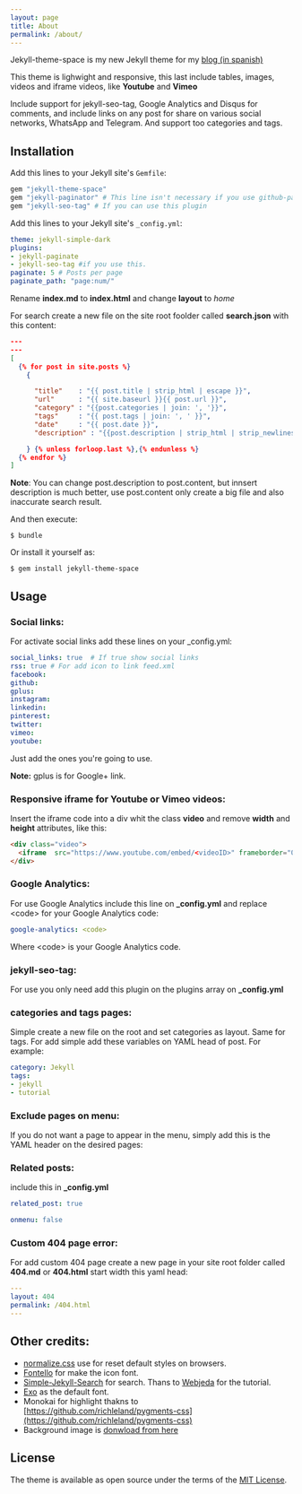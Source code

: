 ```yaml
---
layout: page
title: About
permalink: /about/
---
```


Jekyll-theme-space is my new Jekyll theme for my [blog (in spanish)](https://son-link.github.io)

This theme is lighwight and responsive, this last include tables, images, videos and iframe videos, like **Youtube** and **Vimeo**

Include support for jekyll-seo-tag, Google Analytics and Disqus for comments, and include links on any post for share on various social networks, WhatsApp and Telegram. And support too categories and tags.

## Installation

Add this lines to your Jekyll site's `Gemfile`:

```ruby
gem "jekyll-theme-space"
gem "jekyll-paginator" # This line isn't necessary if you use github-pages
gem "jekyll-seo-tag" # If you can use this plugin
```

Add this lines to your Jekyll site's `_config.yml`:

```yaml
theme: jekyll-simple-dark
plugins:
- jekyll-paginate
- jekyll-seo-tag #if you use this.
paginate: 5 # Posts per page
paginate_path: "page:num/"
```

Rename **index.md** to **index.html** and change **layout** to *home*

For search create a new file on the site root foolder called **search.json** with this content:

```json
---
---
[
  {% for post in site.posts %}
    {

      "title"    : "{{ post.title | strip_html | escape }}",
      "url"      : "{{ site.baseurl }}{{ post.url }}",
      "category" : "{{post.categories | join: ', '}}",
      "tags"     : "{{ post.tags | join: ', ' }}",
      "date"     : "{{ post.date }}",
      "description" : "{{post.description | strip_html | strip_newlines | escape }}"

    } {% unless forloop.last %},{% endunless %}
  {% endfor %}
]
```
**Note**: You can change post.description to post.content, but innsert description is much better, use post.content only create a big file and also inaccurate search result.

And then execute:

    $ bundle

Or install it yourself as:

    $ gem install jekyll-theme-space

## Usage

### Social links:

For activate social links add these lines on your _config.yml:

```yaml
social_links: true  # If true show social links
rss: true # For add icon to link feed.xml
facebook:
github:
gplus:
instagram:
linkedin:
pinterest:
twitter:
vimeo:
youtube:
```
Just add the ones you're going to use.

**Note:** gplus is for Google+ link.

### Responsive iframe for Youtube or Vimeo videos:

Insert the iframe code into a div whit the class **video** and remove **width** and **height** attributes, like this:

```html
<div class="video">
  <iframe  src="https://www.youtube.com/embed/<videoID>" frameborder="0" allow="autoplay; encrypted-media" allowfullscreen></iframe>
</div>
```

### Google Analytics:
For use Google Analytics include this line  on **_config.yml** and replace &lt;code> for your Google Analytics code:

```yaml
google-analytics: <code>
```
Where &lt;code> is your Google Analytics code.

### jekyll-seo-tag:
For use you only need add this plugin on the plugins array on **_config.yml**

### categories and tags pages:
Simple create a new file on the root and set categories as layout. Same for tags.
For add simple add these variables on YAML head of post. For example:

```yaml
category: Jekyll
tags:
- jekyll
- tutorial
```

### Exclude pages on menu:
If you do not want a page to appear in the menu, simply add this is the YAML header on the desired pages:

### Related posts:
include this in **_config.yml**

```yaml
related_post: true
```

```yaml
onmenu: false
```

### Custom 404 page error:
For add custom 404 page create a new page in your site root folder called **404.md** or **404.html** start width this yaml head:

```yaml
---
layout: 404
permalink: /404.html
---
```

## Other credits:
* [normalize.css](http://necolas.github.io/normalize.css/) use for reset default styles on browsers.
* [Fontello](http://fontello.com/) for make the icon font.
* [Simple-Jekyll-Search](https://github.com/christian-fei/Simple-Jekyll-Search) for search. Thans to [Webjeda](https://blog.webjeda.com/instant-jekyll-search/) for the tutorial.
* [Exo](https://fonts.google.com/specimen/Exo) as the default font.
* Monokai for highlight thakns to [https://github.com/richleland/pygments-css](https://github.com/richleland/pygments-css)
* Background image is [donwload from here](https://pxhere.com/es/photo/114960)

## License

The theme is available as open source under the terms of the [MIT License](https://opensource.org/licenses/MIT).
